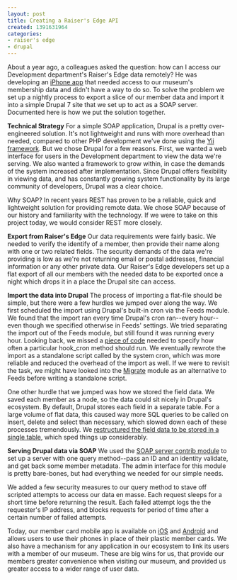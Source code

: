 ```yaml
---
layout: post
title: Creating a Raiser's Edge API
created: 1391631964
categories:
- raiser's edge
- drupal
---
```

About a year ago, a colleagues asked the question: how can I access our Development department's Raiser's Edge data remotely? He was developing an [iPhone app](https://itunes.apple.com/us/app/digital-member-card/id537344043?mt=8) that needed access to our museum's membership data and didn't have a way to do so. To solve the problem we set up a nightly process to export a slice of our member data and import it into a simple Drupal 7 site that we set up to act as a SOAP server. Documented here is how we put the solution together.    

<strong>Technical Strategy</strong>
For a simple SOAP application, Drupal is a pretty over-engineered solution. It's not lightweight and runs with more overhead than needed, compared to other PHP development we've done using the [Yii framework](http://www.yiiframework.com/). But we chose Drupal for a few reasons. First, we wanted a web interface for users in the Development department to view the data we're serving. We also wanted a framework to grow within, in case the demands of the system increased after implementation. Since Drupal offers flexibility in viewing data, and has constantly growing system functionality by its large community of developers, Drupal was a clear choice. 

Why SOAP? In recent years REST has proven to be a reliable, quick and lightweight solution for providing remote data. We chose SOAP because of our history and familiarity with the technology. If we were to take on this project today, we would consider REST more closely. 

<strong>Export from Raiser's Edge</strong>
Our data requirements were fairly basic. We needed to verify the identify of a member, then provide their name along with one or two related fields. The security demands of the data we're providing is low as we're not returning email or postal addresses, financial information or any other private data. Our Raiser's Edge developers set up a flat export of all our members with the needed data to be exported once a night which drops it in a place the Drupal site can access. 

<strong>Import the data into Drupal</strong>
The process of importing a flat-file should be simple, but there were a few hurdles we jumped over along the way. We first scheduled the import using Drupal's built-in cron via the Feeds module. We found that the import ran every time Drupal's cron ran--every hour--even though we specified otherwise in Feeds' settings. We tried separating the import out of the Feeds module, but still found it was running every hour. Looking back, we missed a [piece of code](https://drupal.org/node/827118) needed to specify how often a particular hook_cron method should run. We eventually rewrote the import as a standalone script called by the system cron, which was more reliable and reduced the overhead of the import as well. If we were to revisit the task, we might have looked into the [Migrate](https://drupal.org/project/migrate) module as an alternative to Feeds before writing a standalone script.

One other hurdle that we jumped was how we stored the field data. We saved each member as a node, so the data could sit nicely in Drupal's ecosystem. By default, Drupal stores each field in a separate table. For a large volume of flat data, this caused way more SQL queries to be called on insert, delete and select than necessary, which slowed down each of these processes tremendously. We [ restructured the field data to be stored in a single table](http://stackoverflow.com/a/7662712), which sped things up considerably. 

<strong>Serving Drupal data via SOAP</strong>
We used the [SOAP server contrib module](https://drupal.org/project/services) to set up a server with one query method--pass an ID and an identity validate, and get back some member metadata. The admin interface for this module is pretty bare-bones, but had everything we needed for our simple needs. 

We added a few security measures to our query method to stave off scripted attempts to access our data en masse. Each request sleeps for a short time before returning the result. Each failed attempt logs the the requester's IP address, and blocks requests for period of time after a certain number of failed attempts. 

Today, our member card mobile app is available on [iOS](https://itunes.apple.com/us/app/digital-member-card/id537344043?mt=8) and [Android](https://play.google.com/store/apps/details?id=edu.artic.digitalmembercard) and allows users to use their phones in place of their plastic member cards. We also have a mechanism for any application in our ecosystem to link its users with a member of our museum. These are big wins for us, that provide our members greater convenience when visiting our museum, and provided us greater access to a wider range of user data.

